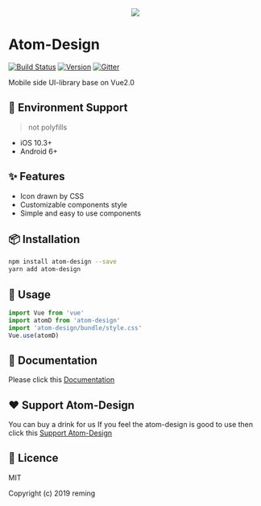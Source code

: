 <div align="center"><img src="https://unpkg.com/assets-img@1.0.1/logo.png"></img></div>

# Atom-Design

[![Build Status](https://travis-ci.org/reming0227/atom-design.svg?branch=master)](https://travis-ci.org/reming0227/atom-design) [![Version](https://img.shields.io/badge/npm-1.3.2-blue.svg)](https://www.npmjs.com/package/atom-design) [![Gitter](https://badges.gitter.im/atom_design/AtomDesign.svg)](https://gitter.im/atom_design/AtomDesign?utm_source=badge&utm_medium=badge&utm_campaign=pr-badge)

Mobile side UI-library base on Vue2.0

## :iphone: Environment Support

> not polyfills

* iOS 10.3+
* Android 6+

## :sparkles: Features
* Icon drawn by CSS
* Customizable components style
* Simple and easy to use components

## :package: Installation

```bash
npm install atom-design --save
yarn add atom-design
```

## :hammer: Usage

```javascript
import Vue from 'vue'
import atomD from 'atom-design'
import 'atom-design/bundle/style.css'
Vue.use(atomD)
```

## :memo: Documentation
Please click this [Documentation](https://atom-design.github.io/docs/#/)

## :heart: Support Atom-Design

You can buy a drink for us If you feel the atom-design is good to use then click this [Support Atom-Design](https://www.patreon.com/remingchan)

## :page_facing_up: Licence

MIT

Copyright (c) 2019 reming

